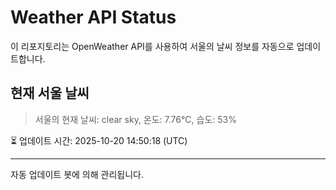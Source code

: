 
# Weather API Status

이 리포지토리는 OpenWeather API를 사용하여 서울의 날씨 정보를 자동으로 업데이트합니다.

## 현재 서울 날씨
> 서울의 현재 날씨: clear sky, 온도: 7.76°C, 습도: 53%

⏳ 업데이트 시간: 2025-10-20 14:50:18 (UTC)

---
자동 업데이트 봇에 의해 관리됩니다.
